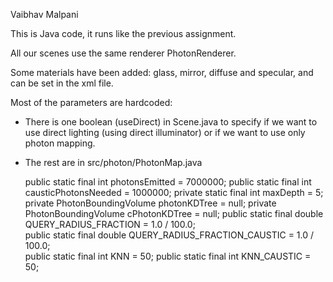 Vaibhav Malpani

This is Java code, it runs like the previous assignment.

All our scenes use the same renderer PhotonRenderer.

Some materials have been added: glass, mirror, diffuse and specular, and can be set in the xml file.

Most of the parameters are hardcoded:

 - There is one boolean (useDirect) in Scene.java to specify if we want to use direct lighting (using direct illuminator) or if we want to use only photon mapping.

 - The rest are in src/photon/PhotonMap.java


	public static final int photonsEmitted = 7000000;
	public static final int causticPhotonsNeeded = 1000000;
	private static final int maxDepth = 5;
	private PhotonBoundingVolume photonKDTree = null;
	private PhotonBoundingVolume cPhotonKDTree = null;
	public static final double QUERY_RADIUS_FRACTION = 1.0 / 100.0;  
	public static final double QUERY_RADIUS_FRACTION_CAUSTIC = 1.0 / 100.0;  
	public static final int KNN = 50;
	public static final int KNN_CAUSTIC = 50;
